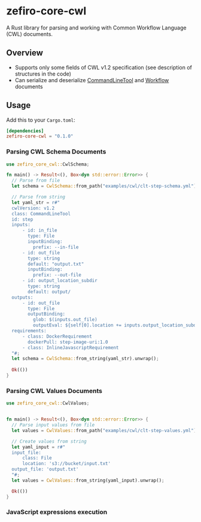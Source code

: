 # zefiro-core-cwl

A Rust library for parsing and working with Common Workflow Language (CWL) documents.

## Overview

* Supports only some fields of CWL v1.2 specification (see description of structures in the code)
* Can serialize and deserialize [CommandLineTool](https://www.commonwl.org/v1.2/CommandLineTool.html) and [Workflow](https://www.commonwl.org/v1.2/Workflow.html) documents

## Usage

Add this to your `Cargo.toml`:

```toml
[dependencies]
zefiro-core-cwl = "0.1.0"
```


### Parsing CWL Schema Documents

```rust
use zefiro_core_cwl::CwlSchema;

fn main() -> Result<(), Box<dyn std::error::Error>> {
  // Parse from file
  let schema = CwlSchema::from_path("examples/cwl/clt-step-schema.yml").unwrap();

  // Parse from string
  let yaml_str = r#"
  cwlVersion: v1.2
  class: CommandLineTool
  id: step
  inputs:
      - id: in_file
        type: File
        inputBinding:
          prefix: --in-file
      - id: out_file
        type: string
        default: "output.txt"
        inputBinding:
          prefix: --out-file
      - id: output_location_subdir
        type: string
        default: output/
  outputs:
      - id: out_file
        type: File
        outputBinding:
          glob: $(inputs.out_file)
          outputEval: ${self[0].location += inputs.output_location_subdir; return self[0]}
  requirements:
      - class: DockerRequirement
        dockerPull: step-image-uri:1.0
      - class: InlineJavascriptRequirement
  "#;
  let schema = CwlSchema::from_string(yaml_str).unwrap();
  
  Ok(())
}
```


### Parsing CWL Values Documents

```rust
use zefiro_core_cwl::CwlValues;


fn main() -> Result<(), Box<dyn std::error::Error>> {
  // Parse input values from file
  let values = CwlValues::from_path("examples/cwl/clt-step-values.yml").unwrap();

  // Create values from string
  let yaml_input = r#"
  input_file:
      class: File
      location: 's3://bucket/input.txt'
  output_file: 'output.txt'
  "#;
  let values = CwlValues::from_string(yaml_input).unwrap();

  Ok(())
}
```

### JavaScript expressions execution

